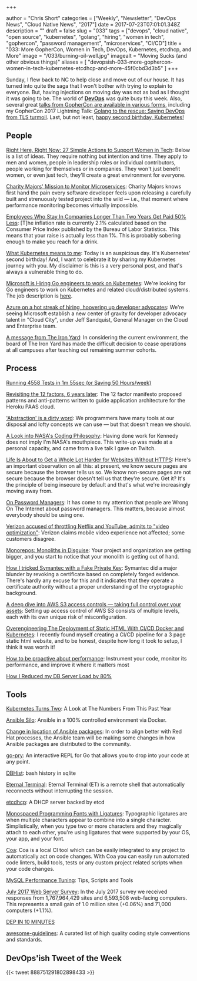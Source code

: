+++

author = "Chris Short"
categories = ["Weekly", "Newsletter", "DevOps News", "Cloud Native News", "2017"]
date = 2017-07-23T07:01:01.348Z
description = ""
draft = false
slug = "033"
tags = ["devops", "cloud native", "open source", "kubernetes", "golang", "hiring", "women in tech", "gophercon", "password management", "microservices", "CI/CD"]
title = "033: More GopherCon, Women in Tech, DevOps, Kubernetes, etcdhcp, and More"
image = "/033/burning-oil-well.jpg"
imagealt = "Moving Sucks (and other obvious things)"
aliases = [
    "devopsish-033-more-gophercon-women-in-tech-kubernetes-etcdhcp-and-more-45f0cbd3d3b5"
]
+++

Sunday, I flew back to NC to help close and move out of our house. It has turned into quite the saga that I won't bother with trying to explain to everyone. But, having injections on moving day was not as bad as I thought it was going to be. The world of [**DevOps**](https://devopsish.com/) was quite busy this week. Also, several great [talks from GopherCon are available in various forms](https://github.com/gophercon/2017-talks), including my GopherCon 2017 Lightning Talk: [Golang to the rescue: Saving DevOps from TLS turmoil](https://chrisshort.net/testing-certificate-chains-in-go/). Last, but not least, [happy second birthday, Kubernetes!](https://twitter.com/hashtag/K8sBday?src=hash)

## People

[Right Here, Right Now: 27 Simple Actions to Support Women in Tech](https://shift.newco.co/amp/p/1672110989cd): Below is a list of ideas. They require nothing but intention and time. They apply to men and women, people in leadership roles or individual contributors, people working for themselves or in companies. They won't just benefit women, or even just tech, they'll create a great environment for everyone.

[Charity Majors' Mission to Monitor Microservices](https://thenewstack.io/open-source-leaders-charity-majors-mission-monitor-microservices/): Charity Majors knows first hand the pain every software developer feels upon releasing a carefully built and strenuously tested project into the wild — i.e., that moment where performance monitoring becomes virtually impossible.

[Employees Who Stay In Companies Longer Than Two Years Get Paid 50% Less](https://www.forbes.com/sites/cameronkeng/2014/06/22/employees-that-stay-in-companies-longer-than-2-years-get-paid-50-less/#46872946e07f): [T]he inflation rate is currently 2.1% calculated based on the Consumer Price Index published by the Bureau of Labor Statistics. This means that your raise is actually less than 1%. This is probably sobering enough to make you reach for a drink.

[What Kubernetes means to me](https://www.linkedin.com/pulse/what-kubernetes-means-me-jaice-singer-dumars): Today is an auspicious day. It's Kubernetes' second birthday! And, I want to celebrate it by sharing my Kubernetes journey with you. My disclaimer is this is a very personal post, and that's always a vulnerable thing to do.

[Microsoft is Hiring Go engineers to work on Kubernetes](https://www.reddit.com/r/golang/comments/6o2lc3/microsoft_is_hiring_go_engineers_to_work_on/): We're looking for Go engineers to work on Kubernetes and related cloud/distributed systems. The job description is [here](https://careers.microsoft.com/jobdetails.aspx?ss=&pg=0&so=&rw=1&jid=290815&jlang=EN&pp=SS).

[Azure on a hot streak of hiring, hoovering up developer advocates](https://redmonk.com/jgovernor/2017/07/20/azure-on-a-hot-streak-of-hiring-hoovering-up-developer-advocates/): We're seeing Microsoft establish a new center of gravity for developer advocacy talent in "Cloud City", under Jeff Sandquist, General Manager on the Cloud and Enterprise team.

[A message from The Iron Yard](http://blog.theironyard.com/2017/07/20/message-iron-yard/): In considering the current environment, the board of The Iron Yard has made the difficult decision to cease operations at all campuses after teaching out remaining summer cohorts.

## Process

[Running 4558 Tests in 1m 55sec (or Saving 50 Hours/week)](https://engineering.classdojo.com/blog/2017/05/21/Running-4558-tests-in-1m-55sec/)

[Revisiting the 12 factors, 6 years later](https://blog.codedellemc.com/2017/07/19/revisiting-12-factors-6-years-later/): The 12 factor manifesto proposed patterns and anti-patterns written to guide application architecture for the Heroku PAAS cloud.

['Abstraction' is a dirty word](https://medium.com/@pjsdev/abstract-programmers-acada09df860): We programmers have many tools at our disposal and lofty concepts we can use — but that doesn't mean we should.

[A Look into NASA's Coding Philosophy](https://mystudentvoices.com/a-look-into-nasas-coding-philosophy-b747957c7f8a): Having done work for Kennedy does not imply I'm NASA's mouthpiece. This write-up was made at a personal capacity, and came from a live talk I gave on Twitch.

[Life Is About to Get a Whole Lot Harder for Websites Without HTTPS](https://www.troyhunt.com/life-is-about-to-get-harder-for-websites-without-https/): Here's an important observation on all this: at present, we know secure pages are secure because the browser tells us so. We know non-secure pages are not secure because the browser doesn't tell us that they're secure. Get it? It's the principle of being insecure by default and that's what we're increasingly moving away from.

[On Password Managers](https://www.tbray.org/ongoing/When/201x/2017/07/16/On-Password-Managers): It has come to my at­ten­tion that peo­ple are Wrong On The In­ter­net about pass­word man­ager­s. This mat­ter­s, be­cause al­most ev­ery­body should be us­ing one.

[Verizon accused of throttling Netflix and YouTube, admits to "video optimization"](https://arstechnica.com/information-technology/2017/07/verizon-wireless-apparently-throttles-streaming-video-to-10mbps/): Verizon claims mobile video experience not affected; some customers disagree.

[Monorepos: Monoliths in Disguise](http://shiroyasha.io/monorepos-monoliths-in-disguise.html): Your project and organization are getting bigger, and you start to notice that your monolith is getting out of hand.

[How I tricked Symantec with a Fake Private Key](https://blog.hboeck.de/archives/888-How-I-tricked-Symantec-with-a-Fake-Private-Key.html): Symantec did a major blunder by revoking a certificate based on completely forged evidence. There's hardly any excuse for this and it indicates that they operate a certificate authority without a proper understanding of the cryptographic background.

[A deep dive into AWS S3 access controls — taking full control over your assets](https://labs.detectify.com/2017/07/13/a-deep-dive-into-aws-s3-access-controls-taking-full-control-over-your-assets/): Setting up access control of AWS S3 consists of multiple levels, each with its own unique risk of misconfiguration.

[Overengineering The Deployment of Static HTML With CI/CD Docker and Kubernetes](https://medium.com/@mswehli/overengineering-the-deployment-of-static-html-with-ci-cd-docker-and-kubernetes-ac0441b754ca): I recently found myself creating a CI/CD pipeline for a 3 page static html website, and to be honest, despite how long it took to setup, I think it was worth it!

[How to be proactive about performance](https://pocketgophers.com/proactive-performance/): Instrument your code, monitor its performance, and improve it where it matters most

[How I Reduced my DB Server Load by 80%](https://schneems.com/2017/07/18/how-i-reduced-my-db-server-load-by-80/)

## Tools

[Kubernetes Turns Two](https://coreos.com/blog/kubernetes-turns-two): A Look at The Numbers From This Past Year

[Ansible Silo](https://groupon.github.io/ansible-silo/): Ansible in a 100% controlled environment via Docker.

[Change in location of Ansible packages](https://groups.google.com/forum/?utm_medium=email&utm_source=footer#!msg/ansible-project/PVJlQdHCDHU/HovBfx1FBwAJ): In order to align better with Red Hat processes, the Ansible team will be making some changes in how Ansible packages are distributed to the community.

[go-pry](https://github.com/d4l3k/go-pry): An interactive REPL for Go that allows you to drop into your code at any point.

[DBHist](https://www.outcoldman.com/en/archive/2017/07/19/dbhist/): bash history in sqlite

[Eternal Terminal](https://mistertea.github.io/EternalTCP/): Eternal Terminal (ET) is a remote shell that automatically reconnects without interrupting the session.

[etcdhcp](https://github.com/lclarkmichalek/etcdhcp): A DHCP server backed by etcd

[Monospaced Programming Fonts with Ligatures](https://www.hanselman.com/blog/MonospacedProgrammingFontsWithLigatures.aspx): Typographic ligatures are when multiple characters appear to combine into a single character. Simplistically, when you type two or more characters and they magically attach to each other, you're using ligatures that were supported by your OS, your app, and your font.

[Coa](https://github.com/asciimoo/coa): Coa is a local CI tool which can be easily integrated to any project to automatically act on code changes. With Coa you can easily run automated code linters, build tools, tests or any custom project related scripts when your code changes.

[MySQL Performance Tuning](https://haydenjames.io/mysql-performance-tuning-tips-scripts-tools/): Tips, Scripts and Tools

[July 2017 Web Server Survey](https://news.netcraft.com/archives/2017/07/20/july-2017-web-server-survey.html): In the July 2017 survey we received responses from 1,767,964,429 sites and 6,593,508 web-facing computers. This represents a small gain of 1.0 million sites (+0.06%) and 71,000 computers (+1.1%).

[DEP IN 10 MINUTES](http://carolynvanslyck.com/talk/dep/lightning/#/)

[awesome-guidelines](https://github.com/Kristories/awesome-guidelines): A curated list of high quality coding style conventions and standards.

## DevOps'ish Tweet of the Week

{{< tweet 888751291802898433 >}}
